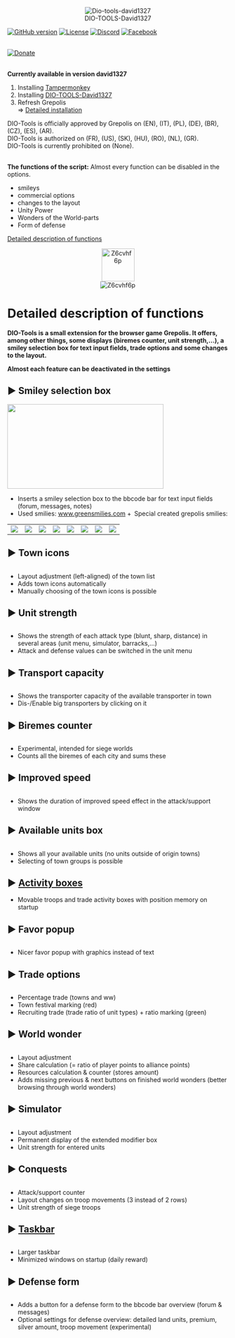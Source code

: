 <p align="center"> 
<img alt="Dio-tools-david1327" src="https://dio-david1327.github.io/img/site/dio-tools-david1327-700px.png"  style="max-width:100%;" />
<br>DIO-TOOLS-David1327
</p>

[![GitHub version](https://img.shields.io/github/v/release/DIO-David1327/DIO-TOOLS-David1327?color=1&label=Version)](https://github.com/DIO-David1327/DIO-TOOLS-David1327/releases/latest)
[![License](https://img.shields.io/github/license/DIO-David1327/DIO-TOOLS-David1327)](https://github.com/DIO-David1327/DIO-TOOLS-David1327/blob/master/LICENSE)
[![Discord](https://img.shields.io/discord/838203647028232213?color=25237289DA&label=DIO%20TOOLS%20David1327&labelColor=%237289DA&logo=discord&logoColor=white)](https://discord.gg/Q7WXtmRNRW)
[![Facebook](https://img.shields.io/badge/Facebook-%231877F2.svg?style=&logo=Facebook&logoColor=white)](https://fb.com/TutoDeDavid1327)<br><br>

[![Donate](https://www.paypalobjects.com/en_US/FR/i/btn/btn_donateCC_LG.gif)](https://www.paypal.com/cgi-bin/webscr?cmd=_s-xclick&hosted_button_id=7X8R9RK3TWGNN&source=url)<br><br>

**Currently available in version david1327**

1) Installing <a href="https://www.tampermonkey.net/" target="_blank">Tampermonkey</a>
2) Installing <a href="https://dio-david1327.github.io/DIO-TOOLS-David1327/code.user.js" target="_blank">DIO-TOOLS-David1327</a>
3) Refresh Grepolis<br>
=> <a href="https://dio-david1327.github.io/en/pages/Installation.html" target="_blank">Detailed installation</a>

DIO-Tools is officially approved by Grepolis on (EN), (IT), (PL), (DE), (BR), (CZ), (ES), (AR).<br>
DIO-Tools is authorized on (FR), (US), (SK), (HU), (RO), (NL), (GR).<br>
DIO-Tools is currently prohibited on (None).<br><br>

**The functions of the script:** 
Almost every function can be disabled in the options.

- smileys
- commercial options
- changes to the layout
- Unity Power
- Wonders of the World-parts
- Form of defense


[Detailed description of functions](https://dio-david1327.github.io/en/pages/Features/)<br>

<center><div><img alt="Z6cvhf6p" height="75" src="https://dio-david1327.github.io/img/dio/APERCU.png" style="max-width:100%;"></div>

<div><img alt="Z6cvhf6p" src="https://dio-david1327.github.io/img/dio/overview.png" style="max-width:100%;"></div></center>

<h1>Detailed description of functions</h1>
<p><b>DIO-Tools is a small extension for the browser game Grepolis. It offers, among other things, some displays (biremes counter, unit strength,...), a smiley selection box for text input fields, trade options and some changes to the layout.</b></p>

<b>Almost each feature can be deactivated in the settings</b>

<h2><b>► Smiley selection box</b></h2>

<p><b><img alt="" src="https://www.tuto-de-david1327.com/medias/images/smiley-box.1.png" style="width: 356px; height: 193px;" /></b></p>

* Inserts a smiley selection box to the bbcode bar for text input fields (forum, messages, notes)
* Used smilies: <a href="http://www.greensmilies.com/smilie-album/" rel="nofollow">www.greensmilies.com</a>
 + Special created grepolis smilies:
<table>
	<tbody>
		<tr>
			<td> <img src="https://www.tuto-de-david1327.com/medias/images/smiley-emoticons-mttao-wassermann.gif"></td>
			<td> <img src="https://www.tuto-de-david1327.com/medias/images/smiley-emoticons-cigrqlp2odi2kqo24.gif"></td>
			<td> <img src="https://www.tuto-de-david1327.com/medias/images/icon.gif"></td>
			<td> <img src="https://www.tuto-de-david1327.com/medias/images/smiley-emoticons-cigmv8wnffb3v0ifg.gif"></td>
			<td> <img src="https://www.tuto-de-david1327.com/medias/images/smiley-emoticons-cj2byjendffymp88t.gif"></td>
			<td> <img src="https://www.tuto-de-david1327.com/medias/images/smiley-emoticons-cj1l9gndtu3nduyvi.gif"></td>
			<td> <img src="https://www.tuto-de-david1327.com/medias/images/smiley-emoticons-cigrmpfofys5xtiks.gif"></td>
			<td> <img src="https://www.tuto-de-david1327.com/medias/images/smiley-emoticons-i-lovo-grepolis.gif"></td>
		</tr>
	</tbody>
</table>

<h2><b>► Town icons</b></h2>

<p><b><img alt="" src="https://www.tuto-de-david1327.com/medias/images/54iymary.png" style="max-width:100%;"></b></p>

* Layout adjustment (left-aligned) of the town list
* Adds town icons automatically
* Manually choosing of the town icons is possible

<h2><b>► Unit strength</b></h2>

<p><b><img alt="" src="https://www.tuto-de-david1327.com/medias/images/unit-strength.png" style="max-width:100%;"></b></p>

* Shows the strength of each attack type (blunt, sharp, distance) in several areas (unit menu, simulator, barracks,...)
* Attack and defense values can be switched in the unit menu

<h2><b>► Transport capacity</b></h2>

<p><b><img alt="" src="https://www.tuto-de-david1327.com/medias/images/transport-capacity-2.png" style="max-width:100%;"></b></p>

* Shows the transporter capacity of the available transporter in town
* Dis-/Enable big transporters by clicking on it

<h2><b>► Biremes counter</b></h2>

<p><b><img alt="" src="https://www.tuto-de-david1327.com/medias/images/ocean-number.png" style="max-width:100%;"></b></p>

* Experimental, intended for siege worlds
* Counts all the biremes of each city and sums these

<h2><b>► Improved speed</b></h2>

<p><b><img alt="" src="https://www.tuto-de-david1327.com/medias/images/improved-speed.png" style="max-width:100%;"></b></p>

* Shows the duration of improved speed effect in the attack/support window

<h2><b>► Available units box</b></h2>

<p><b><img alt="" src="https://www.tuto-de-david1327.com/medias/images/available-units-box.png" style="max-width:100%;"></b></p>

* Shows all your available units (no units outside of origin towns)<br />
* Selecting of town groups is possible

<h2><b>► <u>Activity boxes</u></b></h2>

* Movable troops and trade activity boxes with position memory on startup

<h2><b>► Favor popup</b></h2>

<p><b><img alt="" src="https://www.tuto-de-david1327.com/medias/images/favor-popup2.png" style="max-width:100%;"></b></p>

* Nicer favor popup with graphics instead of text

<h2><b>► Trade options</b></h2>

<p><b><img alt="" src="https://www.tuto-de-david1327.com/medias/images/trade-options.png" style="max-width:100%;"></b></p>

* Percentage trade (towns and ww)
* Town festival marking (red)
* Recruiting trade (trade ratio of unit types) + ratio marking (green)

<h2><b>► World wonder</b></h2>

<p><b><img alt="" src="https://www.tuto-de-david1327.com/medias/images/world-wonder.png" style="max-width:100%;"></b></p>

* Layout adjustment
* Share calculation (= ratio of player points to alliance points)
* Resources calculation &amp; counter (stores amount) 
* Adds missing previous &amp; next buttons on finished world wonders (better browsing through world wonders)

<h2><b>► Simulator</b></h2>

<p><b><img alt="" src="https://www.tuto-de-david1327.com/medias/images/simulator.png" style="max-width:100%;"></b></p>

* Layout adjustment
* Permanent display of the extended modifier box 
* Unit strength for entered units

<h2><b>► Conquests</b></h2>

<p><b><img alt="" src="https://www.tuto-de-david1327.com/medias/images/conquests.png" style="max-width:100%;"></b></p>

* Attack/support counter 
* Layout changes on troop movements (3 instead of 2 rows)
* Unit strength of siege troops

<h2><b>► <u>Taskbar</u></b></h2>

<p><b><u><img alt="" src="https://www.tuto-de-david1327.com/medias/images/barre-de-taches.png" style="max-width:100%;"></u></b></p>

* Larger taskbar
* Minimized windows on startup (daily reward)

<h2><b>► Defense form</b></h2>

<p><b><img alt="" src="https://www.tuto-de-david1327.com/medias/images/defense-form.png" style="max-width:100%;"></b></p>

* Adds a button for a defense form to the bbcode bar overview (forum &amp; messages) 
* Optional settings for defense overview: detailed land units, premium, silver amount, troop movement (experimental)
